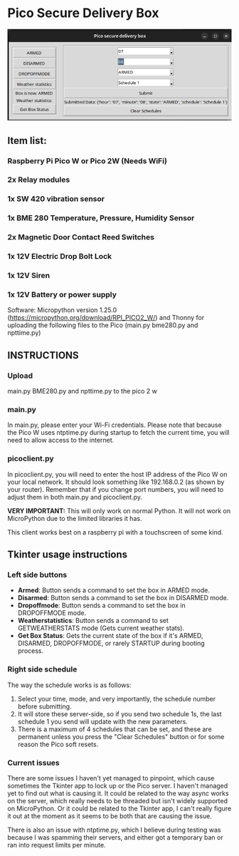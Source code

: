 # Pico Secure Delivery Box
![Setup guide](/Building-box/tkinterscreenshot.png)

## Item list:

### Raspberry Pi Pico W or Pico 2W (Needs WiFi)

### 2x Relay modules

### 1x SW 420 vibration sensor

### 1x BME 280 Temperature, Pressure, Humidity Sensor

### 2x Magnetic Door Contact Reed Switches

### 1x 12V Electric Drop Bolt Lock

### 1x 12V Siren

### 1x 12V Battery or power supply

Software: Micropython version 1.25.0 (https://micropython.org/download/RPI_PICO2_W/) and Thonny for uploading the following files to the Pico (main.py bme280.py and npttime.py)

## INSTRUCTIONS

### Upload
main.py BME280.py and npttime.py to the pico 2 w

### main.py
In main.py, please enter your Wi-Fi credentials. Please note that because the Pico W uses ntptime.py during startup to fetch the current time, you will need to allow access to the internet.

### picoclient.py
In picoclient.py, you will need to enter the host IP address of the Pico W on your local network. It should look
something like 192.168.0.2 (as shown by your router). Remember that if you change port numbers, you will need to
adjust them in both main.py and picoclient.py. 

**VERY IMPORTANT:** This will only work on normal Python. It will not work on MicroPython due to the limited libraries it has. 

This client works best on a raspberry pi with a touchscreen of some kind.

## Tkinter usage instructions
### Left side buttons
- **Armed**: Button sends a command to set the box in ARMED mode.
- **Disarmed**: Button sends a command to set the box in DISARMED mode.
- **Dropoffmode**: Button sends a command to set the box in DROPOFFMODE mode.
- **Weatherstatistics**: Button sends a command to set GETWEATHERSTATS mode (Gets current weather stats).
- **Get Box Status**: Gets the current state of the box if it's ARMED, DISARMED, DROPOFFMODE, or rarely STARTUP during booting process.

### Right side schedule
The way the schedule works is as follows:
1. Select your time, mode, and very importantly, the schedule number before submitting.
2. It will store these server-side, so if you send two schedule 1s, the last schedule 1 you send will update with the new parameters.
3. There is a maximum of 4 schedules that can be set, and these are permanent unless you press the "Clear Schedules" button or for some reason the Pico soft resets.

### Current issues
There are some issues I haven't yet managed to pinpoint, which cause sometimes the Tkinter app to lock up or the
Pico server. I haven't managed yet to find out what is causing it. It could be related to the way async works on
the server, which really needs to be threaded but isn't widely supported on MicroPython. Or it could be related to
the Tkinter app, I can't really figure it out at the moment as it seems to be both that are causing the issue.

There is also an issue with ntptime.py, which I believe during testing was because I was spamming their servers,
and either got a temporary ban or ran into request limits per minute.



